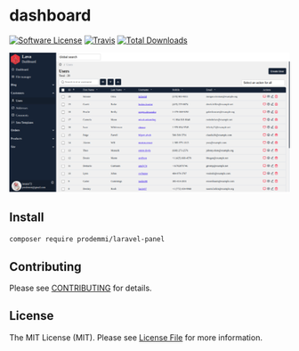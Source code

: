 # dashboard

[![Software License](https://img.shields.io/badge/license-MIT-brightgreen.svg?style=flat-square)](LICENSE.md)
[![Travis](https://img.shields.io/travis/prodemmi/dashboard.svg?style=flat-square)]()
[![Total Downloads](https://img.shields.io/packagist/dt/prodemmi/dashboard.svg?style=flat-square)](https://packagist.org/packages/prodemmi/dashboard)

![Laravel Lava](./assets/banner.png)

## Install
`composer require prodemmi/laravel-panel`

## Contributing
Please see [CONTRIBUTING](CONTRIBUTING.md) for details.

## License
The MIT License (MIT). Please see [License File](/LICENSE.md) for more information.